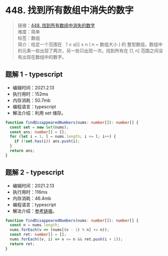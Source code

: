 # 448. 找到所有数组中消失的数字

> 链接：[448. 找到所有数组中消失的数字](https://leetcode-cn.com/problems/find-all-numbers-disappeared-in-an-array/)  
> 难度：简单  
> 标签：数组  
> 简介：给定一个范围在   1 ≤ a[i] ≤ n ( n = 数组大小 ) 的 整型数组，数组中的元素一些出现了两次，另一些只出现一次。找到所有在 [1, n] 范围之间没有出现在数组中的数字。

## 题解 1 - typescript

- 编辑时间：2021.2.13
- 执行用时：152ms
- 内存消耗：50.7mb
- 编程语言：typescript
- 解法介绍：利用 set 储存。

```typescript
function findDisappearedNumbers(nums: number[]): number[] {
  const set = new Set(nums);
  const ans: number[] = [];
  for (let i = 1, l = nums.length; i <= l; i++) {
    if (!set.has(i)) ans.push(i);
  }
  return ans;
}
```

## 题解 2 - typescript

- 编辑时间：2021.2.13
- 执行用时：116ms
- 内存消耗：46.4mb
- 编程语言：typescript
- 解法介绍：[参考链接](https://leetcode-cn.com/problems/find-all-numbers-disappeared-in-an-array/solution/zhao-dao-suo-you-shu-zu-zhong-xiao-shi-d-mabl/)。

```typescript
function findDisappearedNumbers(nums: number[]): number[] {
  const n = nums.length;
  nums.forEach(v => (nums[(v - 1) % n] += n));
  const ret: number[] = [];
  nums.forEach((v, i) => v <= n && ret.push(i + 1));
  return ret;
}
```
